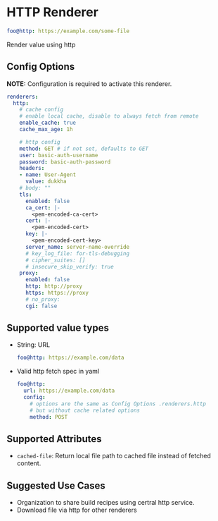 # HTTP Renderer

```yaml
foo@http: https://example.com/some-file
```

Render value using http

## Config Options

__NOTE:__ Configuration is required to activate this renderer.

```yaml
renderers:
  http:
    # cache config
    # enable local cache, disable to always fetch from remote
    enable_cache: true
    cache_max_age: 1h

    # http config
    method: GET # if not set, defaults to GET
    user: basic-auth-username
    password: basic-auth-password
    headers:
    - name: User-Agent
      value: dukkha
    # body: ""
    tls:
      enabled: false
      ca_cert: |-
        <pem-encoded-ca-cert>
      cert: |-
        <pem-encoded-cert>
      key: |-
        <pem-encoded-cert-key>
      server_name: server-name-override
      # key_log_file: for-tls-debugging
      # cipher_suites: []
      # insecure_skip_verify: true
    proxy:
      enabled: false
      http: http://proxy
      https: https://proxy
      # no_proxy:
      cgi: false
```

## Supported value types

- String: URL

  ```yaml
  foo@http: https://example.com/data
  ```

- Valid http fetch spec in yaml

  ```yaml
  foo@http:
    url: https://example.com/data
    config:
      # options are the same as Config Options .renderers.http
      # but without cache related options
      method: POST
  ```

## Supported Attributes

- `cached-file`: Return local file path to cached file instead of fetched content.

## Suggested Use Cases

- Organization to share build recipes using certral http service.
- Download file via http for other renderers

